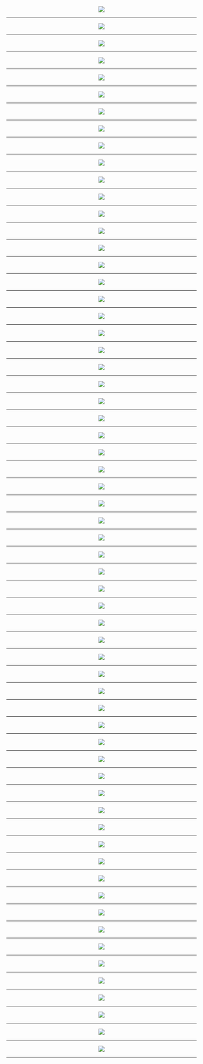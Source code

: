 
<meta charset="UTF-8"> 
<meta name="viewport" content="width=device-width">
<div align='center'>
<img src='http://gfw-breaker.win/pdf/zx/93/p001.png'/><hr/>
<img src='http://gfw-breaker.win/pdf/zx/93/p002.png'/><hr/>
<img src='http://gfw-breaker.win/pdf/zx/93/p003.png'/><hr/>
<img src='http://gfw-breaker.win/pdf/zx/93/p004.png'/><hr/>
<img src='http://gfw-breaker.win/pdf/zx/93/p005.png'/><hr/>
<img src='http://gfw-breaker.win/pdf/zx/93/p006.png'/><hr/>
<img src='http://gfw-breaker.win/pdf/zx/93/p007.png'/><hr/>
<img src='http://gfw-breaker.win/pdf/zx/93/p008.png'/><hr/>
<img src='http://gfw-breaker.win/pdf/zx/93/p009.png'/><hr/>
<img src='http://gfw-breaker.win/pdf/zx/93/p010.png'/><hr/>
<img src='http://gfw-breaker.win/pdf/zx/93/p011.png'/><hr/>
<img src='http://gfw-breaker.win/pdf/zx/93/p012.png'/><hr/>
<img src='http://gfw-breaker.win/pdf/zx/93/p013.png'/><hr/>
<img src='http://gfw-breaker.win/pdf/zx/93/p014.png'/><hr/>
<img src='http://gfw-breaker.win/pdf/zx/93/p015.png'/><hr/>
<img src='http://gfw-breaker.win/pdf/zx/93/p016.png'/><hr/>
<img src='http://gfw-breaker.win/pdf/zx/93/p017.png'/><hr/>
<img src='http://gfw-breaker.win/pdf/zx/93/p018.png'/><hr/>
<img src='http://gfw-breaker.win/pdf/zx/93/p019.png'/><hr/>
<img src='http://gfw-breaker.win/pdf/zx/93/p020.png'/><hr/>
<img src='http://gfw-breaker.win/pdf/zx/93/p021.png'/><hr/>
<img src='http://gfw-breaker.win/pdf/zx/93/p022.png'/><hr/>
<img src='http://gfw-breaker.win/pdf/zx/93/p023.png'/><hr/>
<img src='http://gfw-breaker.win/pdf/zx/93/p024.png'/><hr/>
<img src='http://gfw-breaker.win/pdf/zx/93/p025.png'/><hr/>
<img src='http://gfw-breaker.win/pdf/zx/93/p026.png'/><hr/>
<img src='http://gfw-breaker.win/pdf/zx/93/p027.png'/><hr/>
<img src='http://gfw-breaker.win/pdf/zx/93/p028.png'/><hr/>
<img src='http://gfw-breaker.win/pdf/zx/93/p029.png'/><hr/>
<img src='http://gfw-breaker.win/pdf/zx/93/p030.png'/><hr/>
<img src='http://gfw-breaker.win/pdf/zx/93/p031.png'/><hr/>
<img src='http://gfw-breaker.win/pdf/zx/93/p032.png'/><hr/>
<img src='http://gfw-breaker.win/pdf/zx/93/p033.png'/><hr/>
<img src='http://gfw-breaker.win/pdf/zx/93/p034.png'/><hr/>
<img src='http://gfw-breaker.win/pdf/zx/93/p035.png'/><hr/>
<img src='http://gfw-breaker.win/pdf/zx/93/p036.png'/><hr/>
<img src='http://gfw-breaker.win/pdf/zx/93/p037.png'/><hr/>
<img src='http://gfw-breaker.win/pdf/zx/93/p038.png'/><hr/>
<img src='http://gfw-breaker.win/pdf/zx/93/p039.png'/><hr/>
<img src='http://gfw-breaker.win/pdf/zx/93/p040.png'/><hr/>
<img src='http://gfw-breaker.win/pdf/zx/93/p041.png'/><hr/>
<img src='http://gfw-breaker.win/pdf/zx/93/p042.png'/><hr/>
<img src='http://gfw-breaker.win/pdf/zx/93/p043.png'/><hr/>
<img src='http://gfw-breaker.win/pdf/zx/93/p044.png'/><hr/>
<img src='http://gfw-breaker.win/pdf/zx/93/p045.png'/><hr/>
<img src='http://gfw-breaker.win/pdf/zx/93/p046.png'/><hr/>
<img src='http://gfw-breaker.win/pdf/zx/93/p047.png'/><hr/>
<img src='http://gfw-breaker.win/pdf/zx/93/p048.png'/><hr/>
<img src='http://gfw-breaker.win/pdf/zx/93/p049.png'/><hr/>
<img src='http://gfw-breaker.win/pdf/zx/93/p050.png'/><hr/>
<img src='http://gfw-breaker.win/pdf/zx/93/p051.png'/><hr/>
<img src='http://gfw-breaker.win/pdf/zx/93/p052.png'/><hr/>
<img src='http://gfw-breaker.win/pdf/zx/93/p053.png'/><hr/>
<img src='http://gfw-breaker.win/pdf/zx/93/p054.png'/><hr/>
<img src='http://gfw-breaker.win/pdf/zx/93/p055.png'/><hr/>
<img src='http://gfw-breaker.win/pdf/zx/93/p056.png'/><hr/>
<img src='http://gfw-breaker.win/pdf/zx/93/p057.png'/><hr/>
<img src='http://gfw-breaker.win/pdf/zx/93/p058.png'/><hr/>
<img src='http://gfw-breaker.win/pdf/zx/93/p059.png'/><hr/>
<img src='http://gfw-breaker.win/pdf/zx/93/p060.png'/><hr/>
<img src='http://gfw-breaker.win/pdf/zx/93/p061.png'/><hr/>
<img src='http://gfw-breaker.win/pdf/zx/93/p062.png'/><hr/>
</div>
